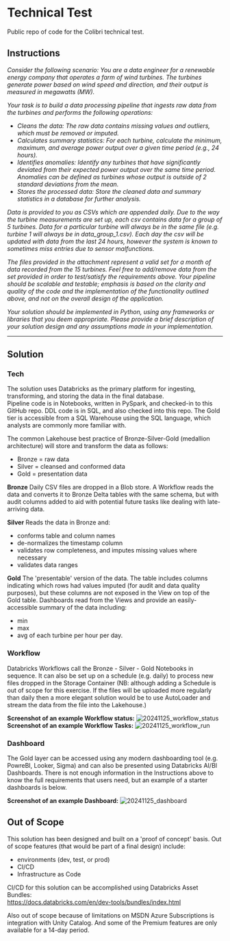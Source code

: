 # Technical Test
Public repo of code for the Colibri technical test.

## Instructions
<i>
Consider the following scenario:
You are a data engineer for a renewable energy company that operates a farm of wind turbines.
The turbines generate power based on wind speed and direction, and their output is measured in megawatts (MW). 

Your task is to build a data processing pipeline that ingests raw data from the turbines and performs the following operations:
- Cleans the data: The raw data contains missing values and outliers, which must be removed or imputed.
- Calculates summary statistics: For each turbine, calculate the minimum, maximum, and average power output over a given time period (e.g., 24 hours).
- Identifies anomalies: Identify any turbines that have significantly deviated from their expected power output over the same time period. Anomalies can be defined as turbines whose output is outside of 2 standard deviations from the mean.
- Stores the processed data: Store the cleaned data and summary statistics in a database for further analysis.

Data is provided to you as CSVs which are appended daily. Due to the way the turbine measurements are set up, each csv contains data for a group of 5 turbines. Data for a particular turbine will always be in the same file (e.g. turbine 1 will always be in data_group_1.csv). Each day the csv will be updated with data from the last 24 hours, however the system is known to sometimes miss entries due to sensor malfunctions.

The files provided in the attachment represent a valid set for a month of data recorded from the 15 turbines. Feel free to add/remove data from the set provided in order to test/satisfy the requirements above.
Your pipeline should be scalable and testable; emphasis is based on the clarity and quality of the code and the implementation of the functionality outlined above, and not on the overall design of the application.

Your solution should be implemented in Python, using any frameworks or libraries that you deem appropriate. Please provide a brief description of your solution design and any assumptions made in your implementation.
</i>

<hr />

## Solution

### Tech
The solution uses Databricks as the primary platform for ingesting, transforming, and storing the data in the final database.  
Pipeline code is in Notebooks, written in PySpark, and checked-in to this GitHub repo.  DDL code is in SQL, and also checked into this repo.  The Gold tier is accessible from a SQL Warehouse using the SQL language, which analysts are commonly more familiar with.

The common Lakehouse best practice of Bronze-Silver-Gold (medallion architecture) will store and transform the data as follows:
- Bronze = raw data
- Silver = cleansed and conformed data
- Gold = presentation data

**Bronze**
Daily CSV files are dropped in a Blob store.  A Workflow reads the data and converts it to Bronze Delta tables with the same schema, but with audit columns added to aid with potential future tasks like dealing with late-arriving data.

**Silver**
Reads the data in Bronze and:
- conforms table and column names
- de-normalizes the timestamp column
- validates row completeness, and imputes missing values where necessary
- validates data ranges

**Gold**
 The 'presentable' version of the data.  The table includes columns indicating which rows had values imputed (for audit and data quality purposes), but these columns are not exposed in the View on top of the Gold table.
 Dashboards read from the Views and provide an easily-accessible summary of the data including:
 - min
 - max
 - avg
 of each turbine per hour per day.

### Workflow
Databricks Workflows call the Bronze - Silver - Gold Notebooks in sequence.  It can also be set up on a schedule (e.g. daily) to process new files dropped in the Storage Container (NB: although adding a Schedule is out of scope for this exercise.  If the files will be uploaded more regularly than daily then a more elegant solution would be to use AutoLoader and stream the data from the file into the Lakehouse.)

**Screenshot of an example Workflow status:**
![20241125_workflow_status](https://github.com/user-attachments/assets/906af2b5-94f8-44ad-988e-a1d7297fdcd1)
**Screenshot of an example Workflow Tasks:**
![20241125_workflow_run](https://github.com/user-attachments/assets/bbb9f683-cbcc-4b7b-9774-7aa66306b1af)

### Dashboard
The Gold layer can be accessed using any modern dashboarding tool (e.g. PowreBI, Looker, Sigma) and can also be presented using Databricks AI/BI Dashboards.  There is not enough information in the Instructions above to know the full requirements that users need, but an example of a starter dashboards is below.

**Screenshot of an example Dashboard:**
![20241125_dashboard](https://github.com/user-attachments/assets/60cc932a-df39-453d-8e7a-1bc67aa61518)


## Out of Scope
This solution has been designed and built on a 'proof of concept' basis.  Out of scope features (that would be part of a final design) include:
- environments (dev, test, or prod)
- CI/CD
- Infrastructure as Code

CI/CD for this solution can be accomplished using Databricks Asset Bundles:  
https://docs.databricks.com/en/dev-tools/bundles/index.html

Also out of scope because of limitations on MSDN Azure Subscriptions is integration with Unity Catalog.  And some of the Premium features are only available for a 14-day period.
